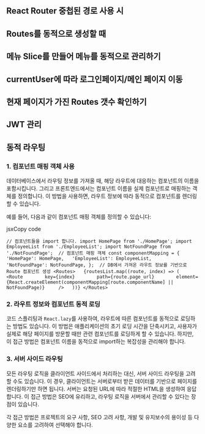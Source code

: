 
## React Router 중첩된 경로 사용 시

## Routes를 동적으로 생성할 때

## 메뉴 Slice를 만들어 메뉴를 동적으로 관리하기

## currentUser에 따라 로그인페이지/메인 페이지 이동

## 현재 페이지가 가진 Routes 갯수 확인하기

## JWT 관리

## 동적 라우팅

### 1. 컴포넌트 매핑 객체 사용

데이터베이스에서 라우팅 정보를 가져올 때, 해당 라우트에 대응하는 컴포넌트의 이름을 포함시킵니다. 그리고 프론트엔드에서는 컴포넌트 이름을 실제 컴포넌트로 매핑하는 객체를 정의합니다. 이 방법을 사용하면, 라우트 정보에 따라 동적으로 컴포넌트를 렌더링할 수 있습니다.

예를 들어, 다음과 같이 컴포넌트 매핑 객체를 정의할 수 있습니다:

jsxCopy code

`// 컴포넌트들을 import 합니다. import HomePage from './HomePage'; import EmployeeList from './EmployeeList'; import NotFoundPage from './NotFoundPage';  // 컴포넌트 매핑 객체 const componentMapping = {   'HomePage': HomePage,   'EmployeeList': EmployeeList,   'NotFoundPage': NotFoundPage, };  // DB에서 가져온 라우트 정보를 기반으로 Route 컴포넌트 생성 <Routes>   {routesList.map((route, index) => (     <Route        key={index}        path={route.page_url}        element={React.createElement(componentMapping[route.componentName] || NotFoundPage)}     />   ))} </Routes>`

### 2. 라우트 정보와 컴포넌트 동적 로딩

코드 스플리팅과 `React.lazy`를 사용하여, 라우트에 따른 컴포넌트를 동적으로 로딩하는 방법도 있습니다. 이 방법은 애플리케이션의 초기 로딩 시간을 단축시키고, 사용자가 실제로 해당 페이지를 방문할 때만 관련 컴포넌트를 로딩하게 할 수 있습니다. 하지만, 이 접근 방법은 컴포넌트 이름을 동적으로 import하는 복잡성을 관리해야 합니다.

### 3. 서버 사이드 라우팅

모든 라우팅 로직을 클라이언트 사이드에서 처리하는 대신, 서버 사이드 라우팅을 고려할 수도 있습니다. 이 경우, 클라이언트는 서버로부터 받은 데이터를 기반으로 페이지를 렌더링하기만 하면 됩니다. 서버는 요청된 URL에 따라 적절한 HTML을 생성하여 응답합니다. 이 접근 방법은 SEO에 유리하고, 라우팅 로직을 서버에서 관리할 수 있다는 장점이 있습니다.

각 접근 방법은 프로젝트의 요구 사항, SEO 고려 사항, 개발 및 유지보수의 용이성 등 다양한 요소를 고려하여 선택해야 합니다.
